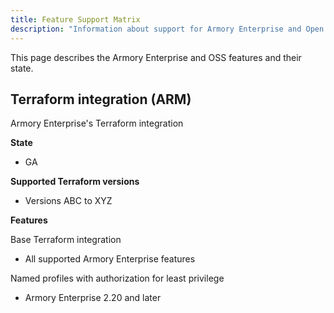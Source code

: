 ```yaml
---
title: Feature Support Matrix
description: "Information about support for Armory Enterprise and Open Source Spinnaker™ features."
---
```


This page describes the Armory Enterprise and OSS features and their state.



## Terraform integration (ARM)

Armory Enterprise's Terraform integration 

**State**
* GA

**Supported Terraform versions**
* Versions ABC to XYZ
  
**Features**

Base Terraform integration
* All supported Armory Enterprise features
  
Named profiles with authorization for least privilege
* Armory Enterprise 2.20 and later